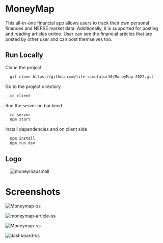 # MoneyMap

This all-in-one financial app allows users to track their own personal finances and NEPSE market data. Additionally, it is supported for posting and reading articles online. User can see the financial articles that are posted by other user and can post themselves too.

## Run Locally

Clone the project

```bash
  git clone https://github.com/life-simulator10/MoneyMap-2022.git
```

Go to the project directory

```bash
  cd client
```
Run the server on backend

```bash
  cd server 
  npm start
```


Install dependencies and on client side

```bash
  npm install
  npm run dev
```
## Logo

&emsp;![moneymapsmall](https://github.com/life-simulator10/MoneyMap-2022/assets/136328749/b2aba02c-aee9-4d98-809a-b50566f1fa00)

# Screenshots

![Moneymap-ss](https://github.com/life-simulator10/MoneyMap-2022/assets/136328749/089726a2-d006-4863-a80e-a5842b43f994)

![moneymap-article-ss](https://github.com/life-simulator10/MoneyMap-2022/assets/136328749/80cf7403-f1b1-4f9b-b6a5-3b07d1e32b5f)

![Moneymap-ss](https://github.com/life-simulator10/MoneyMap-2022/assets/136328749/e421b6d8-e79d-43ee-ab47-9a73a002c981)


![dashboard-ss](https://github.com/life-simulator10/MoneyMap-2022/assets/136328749/75afcbe2-95e9-479d-a645-cf23c612dfdb)




